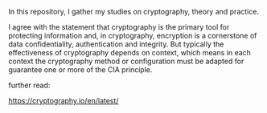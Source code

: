 In this repository, I gather my studies on cryptography, theory and practice.

I agree with the statement that cryptography is the primary tool for protecting information and, in cryptography, encryption is a cornerstone of data confidentiality, authentication and integrity. But typically the effectiveness of cryptography depends on context, which means in each context the cryptography method or configuration must be adapted for guarantee one or more of the CIA principle.


further read:

https://cryptography.io/en/latest/